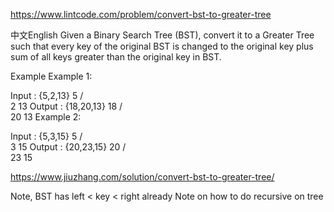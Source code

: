 https://www.lintcode.com/problem/convert-bst-to-greater-tree


中文English
Given a Binary Search Tree (BST), convert it to a Greater Tree such that every key of the original BST is changed to the original key plus sum of all keys greater than the original key in BST.

Example
Example 1:

Input : {5,2,13}
              5
            /   \
           2     13
Output : {18,20,13}
             18
            /   \
          20     13
Example 2:

Input : {5,3,15}
              5
            /   \
           3     15
Output : {20,23,15}
             20
            /   \
          23     15

https://www.jiuzhang.com/solution/convert-bst-to-greater-tree/

Note, BST has left < key < right already
Note on how to do recursive on tree